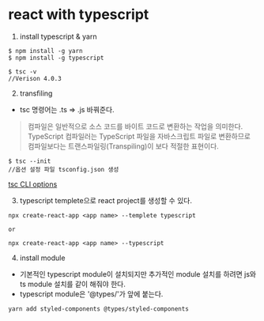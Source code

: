 # react with typescript

1. install typescript & yarn
```
$ npm install -g yarn
$ npm install -g typescript

$ tsc -v
//Verison 4.0.3
```

2. transfiling
* tsc 명령어는 .ts => .js 바꿔준다.
> 컴파일은 일반적으로 소스 코드를 바이트 코드로 변환하는 작업을 의미한다. TypeScript 컴파일러는 TypeScript 파일을 자바스크립트 파일로 변환하므로 컴파일보다는 트랜스파일링(Transpiling)이 보다 적절한 표현이다.
```
$ tsc --init
//옵션 설정 파일 tsconfig.json 생성
```
[tsc CLI options](https://www.typescriptlang.org/docs/handbook/compiler-options.html)


3. typescript templete으로 react project를 생성할 수 있다.
```
npx create-react-app <app name> --templete typescript

or

npx create-react-app <app name> --typescript

```

4. install module
* 기본적인 typescript module이 설치되지만 추가적인 module 설치를 하려면 js와 ts module 설치를 같이 해줘야 한다.
* typescript module은 '@types/'가 앞에 붙는다.
```
yarn add styled-components @types/styled-components
```
